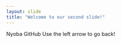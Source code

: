 ```yaml
---
layout: slide
title: "Welcome to our second slide!"
---
```

Nyoba GitHub
Use the left arrow to go back!
